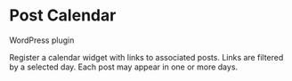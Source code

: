 # Post Calendar

WordPress plugin

Register a calendar widget with links to associated posts.
Links are filtered by a selected day.
Each post may appear in one or more days.
